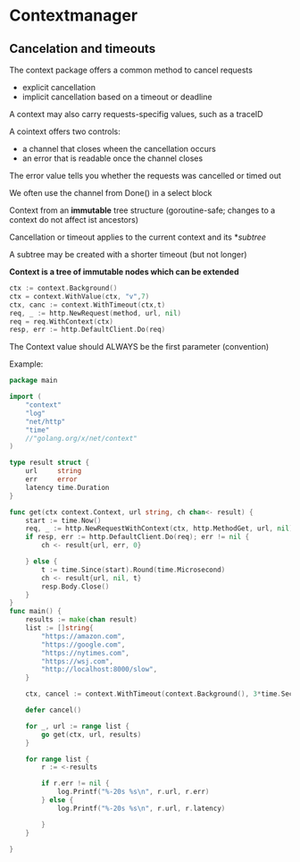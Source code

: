 # Contextmanager

## Cancelation and timeouts

The context package offers a common method to cancel requests
* explicit cancellation
* implicit cancellation based on a timeout or deadline

A context may also carry requests-specifig values, such as a traceID

A cointext offers two controls: 
* a channel that closes wheen the cancellation occurs
* an error that is readable once the channel closes

The error value tells you whether the requests was cancelled or timed out

We often use the channel from Done() in a select block

Context from an **immutable** tree structure (goroutine-safe; changes to a context do not affect ist ancestors)

Cancellation or timeout applies to the current context and its **subtree*

A subtree may be created with a shorter timeout (but not longer)

**Context is a tree of immutable nodes which can be extended**

```go
ctx := context.Background()
ctx = context.WithValue(ctx, "v",7)
ctx, canc := context.WithTimeout(ctx,t)
req, _ := http.NewRequest(method, url, nil)
req = req.WithContext(ctx)
resp, err := http.DefaultClient.Do(req)
```

The Context value should ALWAYS be the first parameter (convention)

Example:
```go
package main

import (
	"context"
	"log"
	"net/http"
	"time"
	//"golang.org/x/net/context"
)

type result struct {
	url     string
	err     error
	latency time.Duration
}

func get(ctx context.Context, url string, ch chan<- result) {
	start := time.Now()
	req, _ := http.NewRequestWithContext(ctx, http.MethodGet, url, nil)
	if resp, err := http.DefaultClient.Do(req); err != nil {
		ch <- result{url, err, 0}

	} else {
		t := time.Since(start).Round(time.Microsecond)
		ch <- result{url, nil, t}
		resp.Body.Close()
	}
}
func main() {
	results := make(chan result)
	list := []string{
		"https://amazon.com",
		"https://google.com",
		"https://nytimes.com",
		"https://wsj.com",
		"http://localhost:8000/slow",
	}

	ctx, cancel := context.WithTimeout(context.Background(), 3*time.Second)

	defer cancel()

	for _, url := range list {
		go get(ctx, url, results)
	}

	for range list {
		r := <-results

		if r.err != nil {
			log.Printf("%-20s %s\n", r.url, r.err)
		} else {
			log.Printf("%-20s %s\n", r.url, r.latency)

		}
	}

}
```


